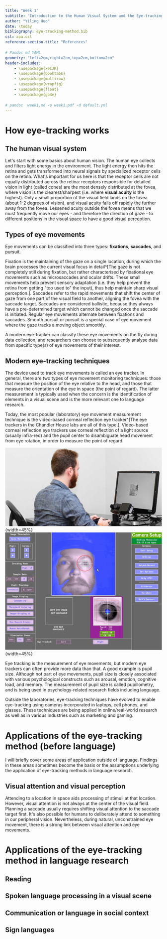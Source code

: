 ```yaml
---
title: "Week 1"
subtitle: "Introduction to the Human Visual System and the Eye-tracking Method"
author: "Yiling Huo"
date: \today
bibliography: eye-tracking-method.bib
csl: apa.csl
reference-section-title: "References"

# Pandoc md YAML
geometry: "left=2cm,right=2cm,top=2cm,bottom=2cm"
header-includes:
    - \usepackage{xeCJK}
    - \usepackage{booktabs}
    - \usepackage{multirow}
    - \usepackage{wrapfig}
    - \usepackage{float}
    - \usepackage{gb4e}

# pandoc  week1.md -o week1.pdf -d default.yml
---
```


# How eye-tracking works

## The human visual system

Let's start with some basics about human vision. The human eye collects and filters light energy in the environment. The light energy then hits the retina and gets transformed into neural signals by specialized receptor cells on the retina. What's important for us here is that the receptor cells are not equally distributed across the retina: receptors responsible for detailed vision in light (called cones) are the most densely distributed at the fovea, where vision is the clearest/sharpest (i.e. where **visual acuity** is the highest). Only a small proportion of the visual field lands on the fovea (about 1-2 degrees of vision), and visual acuity falls off rapidly the further away from the fovea. Lessened acuity outside the fovea means that we must frequently move our eyes - and therefore the direction of gaze - to different positions in the visual space to have a good visual perception. 

## Types of eye movements

Eye movements can be classified into three types: **fixations**, **saccades**, and pursuit. 

Fixation is the maintaining of the gaze on a single location, during which the brain processes the current visual focus in detail^[The gaze is not completely still during fixation, but rather characterised by fixational eye movements such as microsaccades and ocular drifts. These small movements help prevent sensory adaptation (i.e. they help prevent the retina from getting "too used to" the input), thus help maintain sharp visual perception.]. Saccades refer to the rapid movements that shift the center of gaze from one part of the visual field to another, aligning the fovea with the saccade target. Saccades are considered ballistic, because they always have a pre-determined target which cannot be changed once the saccade is initiated. Regular eye movements alternate between fixations and saccades. Smooth pursuit or pursuit is a special case of eye movement where the gaze tracks a moving object smoothly. 

A modern eye-tracker can classify these eye movements on the fly during data collection, and researchers can choose to subsequently analyse data from specific type(s) of eye movements of their interest. 

## Modern eye-tracking techniques

The device used to track eye movements is called an eye tracker. In general, there are two types of eye movement monitoring techniques: those that measure the position of the eye relative to the head, and those that measure the orientation of the eye in space (the point of regard). The latter measurement is typically used when the concern is the identification of elements in a visual scene and is the more relevant one to language research. 

Today, the most popular (laboratory) eye movement measurement technique is the video-based corneal reflection eye tracker^[The eye trackers in the Chandler House labs are all of this type.]. Video-based corneal reflection eye trackers use corneal reflection of a light source (usually infra-red) and the pupil center to disambiguate head movement from eye rotation, in order to measure the point of regard. 

![The desktop mount set-up of an Eyelink 1000 Plus eye tracker.\label{eyelink-setup}](img/eyelink-setup.jpg){width=45%}   ![A screen showing the image captured by an Eyelink 1000 Plus eye tracker camera.\ref{eyelink-camera}](img/eyelink-camera.png){width=45%}

Eye tracking is the measurement of eye movements, but modern eye trackers can often provide more data than that. A good example is pupil size. Although not part of eye movements, pupil size is closely associated with various psychological constructs such as arousal, emotion, cognitive load, and memory. The measurement of pupil size is called pupillometry, and is being used in psychology-related research fields including language. 

Outside the laboratories, eye-tracking techniques have evolved to enable eye-tracking using cameras incorporated in laptops, cell phones, and glasses. These techniques are being applied in online/real-world research as well as in various industries such as marketing and gaming. 

# Applications of the eye-tracking method (before language)

I will briefly cover some areas of application outside of language. Findings in these areas sometimes become the basis or the assumptions underlying the application of eye-tracking methods in language research. 

## Visual attention and visual perception

Attending to a location in space aids processing of stimuli at that location. However, visual attention is not always at the center of the visual field. Planning a saccade usually requires shifting visual attention to the saccade target first. It's also possible for humans to deliberately attend to something in our peripheral vision. Nevertheless, during natural, unconstrained eye movement, there is a strong link between visual attention and eye movements. 

# Applications of the eye-tracking method in language research

## Reading

## Spoken language processing in a visual scene

## Communication or language in social context

## Sign languages

